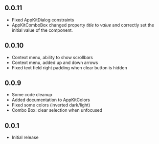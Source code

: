 ## 0.0.11

 * Fixed AppKitDialog constraints
 * AppKitComboBox changed property *title* to *value* and correctly set the initial value of the component.

## 0.0.10

 * Context menu, ability to show scrollbars
 * Context menu, added up and down arrows
 * Fixed text field right padding when clear button is hidden

## 0.0.9

 * Some code cleanup
 * Added documentation to AppKitColors
 * Fixed some colors (inverted dark/light)
 * Combo Box: clear selection when unfocused

## 0.0.1

* Initial release
